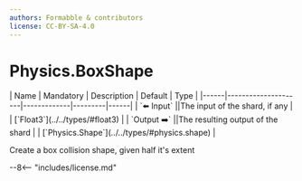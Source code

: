 ```yaml
---
authors: Formabble & contributors
license: CC-BY-SA-4.0
---
```



# Physics.BoxShape

<div class="sh-parameters" markdown="1">
| Name | Mandatory | Description | Default | Type |
|------|---------------------|-------------|---------|------|
| `⬅️ Input` ||The input of the shard, if any | | [`Float3`](../../types/#float3) |
| `Output ➡️` ||The resulting output of the shard | | [`Physics.Shape`](../../types/#physics.shape) |

</div>

Create a box collision shape, given half it's extent

--8<-- "includes/license.md"

